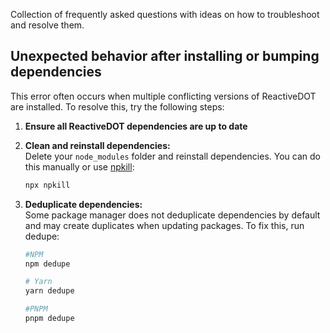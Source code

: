 Collection of frequently asked questions with ideas on how to troubleshoot and resolve them.

## Unexpected behavior after installing or bumping dependencies

This error often occurs when multiple conflicting versions of ReactiveDOT are installed. To resolve this, try the following steps:

1. **Ensure all ReactiveDOT dependencies are up to date**

1. **Clean and reinstall dependencies:**  
   Delete your `node_modules` folder and reinstall dependencies. You can do this manually or use [npkill](https://npkill.js.org/):

   ```sh
   npx npkill
   ```

1. **Deduplicate dependencies:**  
   Some package manager does not deduplicate dependencies by default and may create duplicates when updating packages. To fix this, run dedupe:

   ```sh
   #NPM
   npm dedupe

   # Yarn
   yarn dedupe

   #PNPM
   pnpm dedupe
   ```
